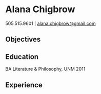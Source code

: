 # Alana Chigbrow    
505.515.9601 | alana.chigbrow@gmail.com    

## Objectives  

## Education   
BA Literature & Philosophy, UNM 2011   

## Experience   
